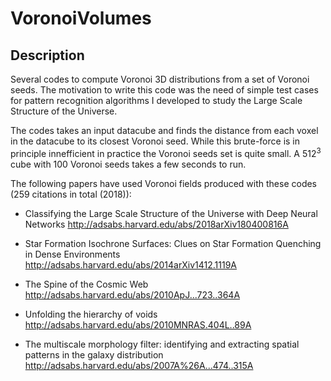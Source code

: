 # VoronoiVolumes

## Description

Several codes to compute Voronoi 3D distributions from a set of Voronoi seeds. The motivation to write this code was the need of simple test cases for pattern recognition algorithms I developed to study the Large Scale Structure of the Universe.

The codes takes an input datacube and finds the distance from each voxel in the datacube to its closest Voronoi seed. While this brute-force is in principle innefficient in practice the Voronoi seeds set is quite small. A 512<sup>3</sup> cube with 100 Voronoi seeds takes a few seconds to run.

The following papers have used Voronoi fields produced with these codes (259 citations in total (2018)):

* Classifying the Large Scale Structure of the Universe with Deep Neural Networks http://adsabs.harvard.edu/abs/2018arXiv180400816A

* Star Formation Isochrone Surfaces: Clues on Star Formation Quenching in Dense Environments http://adsabs.harvard.edu/abs/2014arXiv1412.1119A

* The Spine of the Cosmic Web http://adsabs.harvard.edu/abs/2010ApJ...723..364A

* Unfolding the hierarchy of voids http://adsabs.harvard.edu/abs/2010MNRAS.404L..89A

* The multiscale morphology filter: identifying and extracting spatial patterns in the galaxy distribution http://adsabs.harvard.edu/abs/2007A%26A...474..315A




